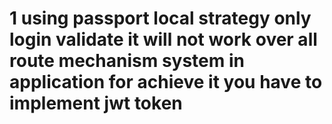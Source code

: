 # 1 using passport local strategy  only login validate it will not work over all route mechanism system in application for achieve it you have to implement jwt token 